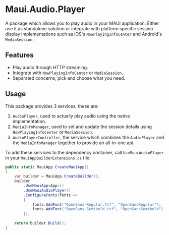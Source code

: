 # Maui.Audio.Player

A package which allows you to play audio in your MAUI application. Either use it as standalone solution or integrate with platform specific session display implementations such as iOS's `NowPlayingInfoCenter` and Android's `MediaSession`.

## Features
- Play audio through HTTP streaming.
- Integrate with `NowPlayingInfoCenter` or `MediaSession`.
- Separated concerns, pick and choose what you need.

## Usage
This package provides 3 services, these are:
1. `AudioPlayer`, used to actually play audio using the native implementation.
2. `MediaInfoManager`, used to set and update the session details using `NowPlayingInfoCenter` or `MediaSession`.
3. `AudioPlayerController`, the service which combines the `AudioPlayer` and the `MediaInfoManager` together to provide an all-in-one api.

To add these services to the dependency container, call `UseMauiAudioPlayer` in your `MauiAppBuilderExtensions.cs` file:

```c#
public static MauiApp CreateMauiApp()
{
    var builder = MauiApp.CreateBuilder();
    builder
        .UseMauiApp<App>()
        .UseMauiAudioPlayer()
        .ConfigureFonts(fonts =>
        {
            fonts.AddFont("OpenSans-Regular.ttf", "OpenSansRegular");
            fonts.AddFont("OpenSans-Semibold.ttf", "OpenSansSemibold");
        });
        
    return builder.Build();
}
```